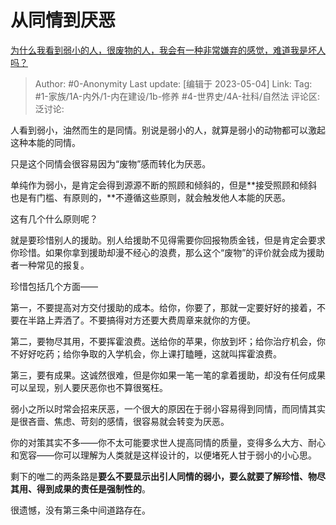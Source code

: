 # 从同情到厌恶
[为什么我看到弱小的人，很废物的人，我会有一种非常嫌弃的感觉，难道我是坏人吗？](https://www.zhihu.com/question/594823577/answer/3012411596)

> Author: #0-Anonymity
> Last update: [编辑于 2023-05-04]
> Link:
> Tag: #1-家族/1A-内外/1-内在建设/1b-修养 #4-世界史/4A-社科/自然法 
> 评论区:
> 泛讨论:

人看到弱小，油然而生的是同情。别说是弱小的人，就算是弱小的动物都可以激起这种本能的同情。

只是这个同情会很容易因为“废物”感而转化为厌恶。

单纯作为弱小，是肯定会得到源源不断的照顾和倾斜的，但是**接受照顾和倾斜也是有门槛、有原则的，**不遵循这些原则，就会触发他人本能的厌恶。

这有几个什么原则呢？

就是要珍惜别人的援助。别人给援助不见得需要你回报物质金钱，但是肯定会要求你珍惜。如果你拿到援助却漫不经心的浪费，那么这个“废物”的评价就会成为援助者一种常见的报复。

珍惜包括几个方面——

第一，不要提高对方交付援助的成本。给你，你要了，那就一定要好好的接着，不要在半路上弄洒了。不要搞得对方还要大费周章来就你的方便。

第二，要物尽其用，不要挥霍浪费。送给你的苹果，你放到坏；给你治疗机会，你不好好吃药；给你争取的入学机会，你上课打瞌睡，这就叫挥霍浪费。

第三，要有成果。这诚然很难，但是你如果一笔一笔的拿着援助，却没有任何成果可以呈现，别人要厌恶你也不算很冤枉。

弱小之所以时常会招来厌恶，一个很大的原因在于弱小容易得到同情，而同情其实是很吝啬、焦虑、苛刻的感情，很容易就会转变为厌恶。

你的对策其实不多——你不太可能要求世人提高同情的质量，变得多么大方、耐心和宽容——你可以理解为人类就是这样设计的，以便堵死人甘于弱小的小心思。

剩下的唯二的两条路是**要么不要显示出引人同情的弱小，要么就要了解珍惜、物尽其用、得到成果的责任是强制性的**。

很遗憾，没有第三条中间道路存在。
